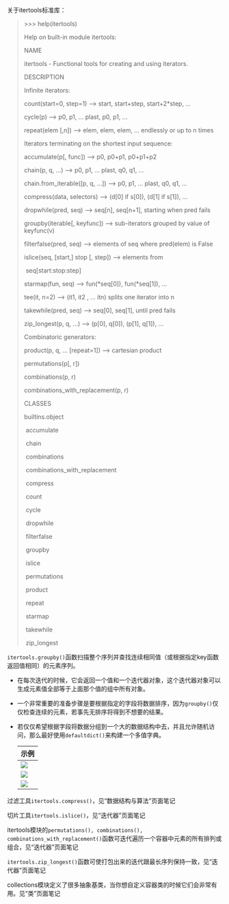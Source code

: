 关于itertools标准库：

> \>>> help(itertools)
>
> Help on built-in module itertools:
>
>  
>
> NAME
>
>   itertools - Functional tools for creating and using iterators.
>
>  
>
> DESCRIPTION
>
>   Infinite iterators:
>
>   count(start=0, step=1) --> start, start+step, start+2*step, ...
>
>   cycle(p) --> p0, p1, ... plast, p0, p1, ...
>
>   repeat(elem [,n]) --> elem, elem, elem, ... endlessly or up to n times
>
>  
>
>   Iterators terminating on the shortest input sequence:
>
>   accumulate(p[, func]) --> p0, p0+p1, p0+p1+p2
>
>   chain(p, q, ...) --> p0, p1, ... plast, q0, q1, ...
>
>   chain.from_iterable([p, q, ...]) --> p0, p1, ... plast, q0, q1, ...
>
>   compress(data, selectors) --> (d[0] if s[0]), (d[1] if s[1]), ...
>
>   dropwhile(pred, seq) --> seq[n], seq[n+1], starting when pred fails
>
>   groupby(iterable[, keyfunc]) --> sub-iterators grouped by value of keyfunc(v)
>
>   filterfalse(pred, seq) --> elements of seq where pred(elem) is False
>
>   islice(seq, [start,] stop [, step]) --> elements from
>
> ​      seq[start:stop:step]
>
>   starmap(fun, seq) --> fun(*seq[0]), fun(*seq[1]), ...
>
>   tee(it, n=2) --> (it1, it2 , ... itn) splits one iterator into n
>
>   takewhile(pred, seq) --> seq[0], seq[1], until pred fails
>
>   zip_longest(p, q, ...) --> (p[0], q[0]), (p[1], q[1]), ...
>
>  
>
>   Combinatoric generators:
>
>   product(p, q, ... [repeat=1]) --> cartesian product
>
>   permutations(p[, r])
>
>   combinations(p, r)
>
>   combinations_with_replacement(p, r)
>
>  
>
> CLASSES
>
>   builtins.object
>
> ​    accumulate
>
> ​    chain
>
> ​    combinations
>
> ​    combinations_with_replacement
>
> ​    compress
>
> ​    count
>
> ​    cycle
>
> ​    dropwhile
>
> ​    filterfalse
>
> ​    groupby
>
> ​    islice
>
> ​    permutations
>
> ​    product
>
> ​    repeat
>
> ​    starmap
>
> ​    takewhile
>
> ​    zip_longest

`itertools.groupby()`函数扫描整个序列并查找连续相同值（或根据指定key函数返回值相同）的元素序列。

- 在每次迭代的时候，它会返回一个值和一个迭代器对象，这个迭代器对象可以生成元素值全部等于上面那个值的组中所有对象。

- 一个非常重要的准备步骤是要根据指定的字段将数据排序，因为`groupby()`仅仅检查连续的元素，若事先无排序将得到不想要的结果。

- 若仅仅希望根据字段将数据分组到一个大的数据结构中去，并且允许随机访问，那么最好使用`defaultdict()`来构建一个多值字典。

    | 示例                                                 |
    | ---------------------------------------------------- |
    | ![](https://chua-n.gitee.io/figure-bed/notebook/Python/267.png) |
    | ![](https://chua-n.gitee.io/figure-bed/notebook/Python/268.png) |
    | ![](https://chua-n.gitee.io/figure-bed/notebook/Python/269.png) |

过滤工具`itertools.compress()`，见“数据结构与算法”页面笔记

切片工具`itertools.islice()`，见“迭代器”页面笔记

itertools模块的`permutations(), combinations(), combinations_with_replacement()`函数可迭代遍历一个容器中元素的所有排列或组合，见“迭代器”页面笔记

`itertools.zip_longest()`函数可使打包出来的迭代跟最长序列保持一致，见“迭代器”页面笔记

collections模块定义了很多抽象基类，当你想自定义容器类的时候它们会非常有用。见“类”页面笔记